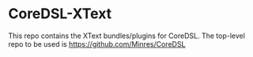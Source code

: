 # CoreDSL-XText

This repo contains the XText bundles/plugins for CoreDSL. The top-level repo to be used is https://github.com/Minres/CoreDSL

